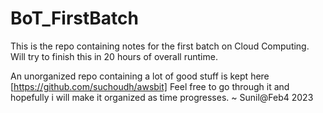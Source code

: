 # BoT_FirstBatch
This is the repo containing notes for the first batch on Cloud Computing. Will try to finish this in 20 hours of overall runtime. 

An unorganized repo containing a lot of good stuff is kept here [https://github.com/suchoudh/awsbit] Feel free to go through it and hopefully i will make it organized as time progresses.  ~  Sunil@Feb4 2023 
